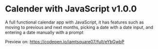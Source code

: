 # Calender with JavaScript v1.0.0
A full functional calendar app with JavaScript, it has features such as moving to previous and next months, picking a date with a date input, and entering a date manually with a prompt

Preview on: https://codepen.io/iamtsquare07/full/eYbGwbP
